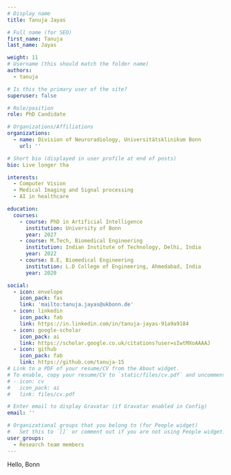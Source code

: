 ```yaml
---
# Display name
title: Tanuja Jayas

# Full name (for SEO)
first_name: Tanuja
last_name: Jayas

weight: 11
# Username (this should match the folder name)
authors:
  - tanuja

# Is this the primary user of the site?
superuser: false

# Role/position
role: PhD Candidate

# Organizations/Affiliations
organizations:
  - name: Division of Neuroradiology, Universitätsklinikum Bonn
    url: ''

# Short bio (displayed in user profile at end of posts)
bio: Live longer tha

interests:
  - Computer Vision
  - Medical Imaging and Signal processing
  - AI in healthcare

education:
  courses:
    - course: PhD in Artificial Intelligence
      institution: University of Bonn
      year: 2027
    - course: M.Tech, Biomedical Engineering
      institution: Indian Institute of Technology, Delhi, India
      year: 2022
    - course: B.E, Biomedical Engineering 
      institution: L.D College of Engineering, Ahmedabad, India
      year: 2020

social:
  - icon: envelope
    icon_pack: fas
    link: 'mailto:tanuja.jayas@ukbonn.de'
  - icon: linkedin
    icon_pack: fab
    link: https://in.linkedin.com/in/tanuja-jayas-91a9a9184
  - icon: google-scholar
    icon_pack: ai
    link: https://scholar.google.co.uk/citations?user=sIwtMXoAAAAJ
  - icon: github
    icon_pack: fab
    link: https://github.com/tanuja-15
# Link to a PDF of your resume/CV from the About widget.
# To enable, copy your resume/CV to `static/files/cv.pdf` and uncomment the lines below.
# - icon: cv
#   icon_pack: ai
#   link: files/cv.pdf

# Enter email to display Gravatar (if Gravatar enabled in Config)
email: ''

# Organizational groups that you belong to (for People widget)
#   Set this to `[]` or comment out if you are not using People widget.
user_groups:
  - Research team members
---
```


Hello, Bonn
